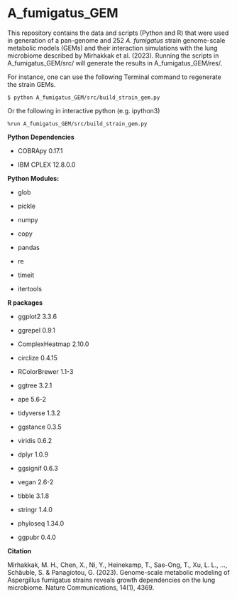 # A_fumigatus_GEM
This repository contains the data and scripts (Python and R) that were used in generation of a pan-genome and 252 *A. fumigatus* strain genome-scale metabolic models (GEMs) and their interaction simulations with the lung microbiome described by Mirhakkak et al. (2023).
Running the scripts in A_fumigatus_GEM/src/ will generate the results in A_fumigatus_GEM/res/.

For instance, one can use the following Terminal command to regenerate the strain GEMs.

`$ python A_fumigatus_GEM/src/build_strain_gem.py`

Or the following in interactive python (e.g. ipython3)

`%run A_fumigatus_GEM/src/build_strain_gem.py`

**Python Dependencies**

* COBRApy 0.17.1

* IBM CPLEX 12.8.0.0



**Python Modules:**

* glob

* pickle

* numpy

* copy

* pandas

* re

* timeit

* itertools


**R packages**

* ggplot2 3.3.6

* ggrepel 0.9.1

* ComplexHeatmap 2.10.0

* circlize 0.4.15

* RColorBrewer 1.1-3

* ggtree 3.2.1

* ape 5.6-2

* tidyverse 1.3.2

* ggstance 0.3.5

* viridis 0.6.2

* dplyr 1.0.9

* ggsignif 0.6.3

* vegan 2.6-2

* tibble 3.1.8

* stringr 1.4.0

* phyloseq 1.34.0

* ggpubr 0.4.0


**Citation**

Mirhakkak, M. H., Chen, X., Ni, Y., Heinekamp, T., Sae-Ong, T., Xu, L. L., ..., Schäuble, S. & Panagiotou, G. (2023). Genome-scale metabolic modeling of Aspergillus fumigatus strains reveals growth dependencies on the lung microbiome. Nature Communications, 14(1), 4369.
